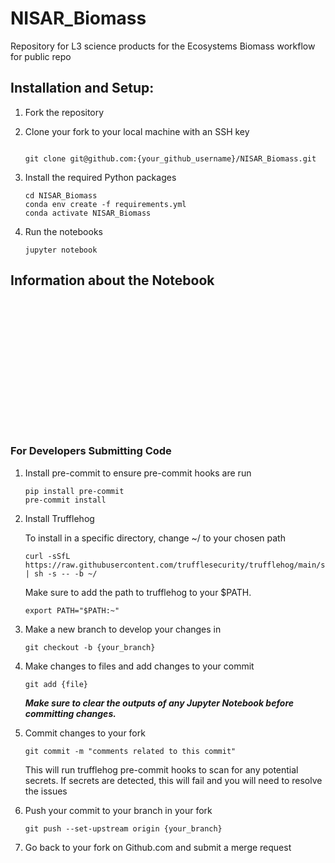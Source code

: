 # NISAR_Biomass


Repository for L3 science products for the Ecosystems Biomass workflow for public repo




## Installation and Setup:
1) Fork the repository

2) Clone your fork to your local machine with an SSH key
   ```

   git clone git@github.com:{your_github_username}/NISAR_Biomass.git

   ```
3) Install the required Python packages
   ```
   cd NISAR_Biomass
   conda env create -f requirements.yml
   conda activate NISAR_Biomass
   ```
4) Run the notebooks
   ```
   jupyter notebook
   ```

## Information about the Notebook

```
















```


   
### For Developers Submitting Code
1) Install pre-commit to ensure pre-commit hooks are run
   ```
   pip install pre-commit
   pre-commit install
   ```
2) Install Trufflehog

   To install in a specific directory, change ~/ to your chosen path
   ```
   curl -sSfL https://raw.githubusercontent.com/trufflesecurity/trufflehog/main/scripts/install.sh | sh -s -- -b ~/
   ```
   Make sure to add the path to trufflehog to your $PATH.
   ```
   export PATH="$PATH:~"
   ```
   
4) Make a new branch to develop your changes in
   ```
   git checkout -b {your_branch}
   ```
5) Make changes to files and add changes to your commit
   ```
   git add {file}
   ```
   ***Make sure to clear the outputs of any Jupyter Notebook before committing changes.***
7) Commit changes to your fork
   ```
   git commit -m "comments related to this commit"
   ```
   This will run trufflehog pre-commit hooks to scan for any potential secrets. If secrets are detected, this will fail and you will need to resolve the issues
8) Push your commit to your branch in your fork
   ```
   git push --set-upstream origin {your_branch}
   ```
9) Go back to your fork on Github.com and submit a merge request
    
